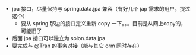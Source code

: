 

* jpa 接口，尽量保持与 spring.data.jpa 兼容（有好几个 jap 需求的用户，提过这个）
  * 要从 spring 那边的接口定义重新 copy 一下。。。目前是从网上copy的，可能旧了
* 后面 jpa 接口可以独立为  solon.data.jpa
* 要完成与 @Tran 的事务对接（能与其它 orm 同时存在）
